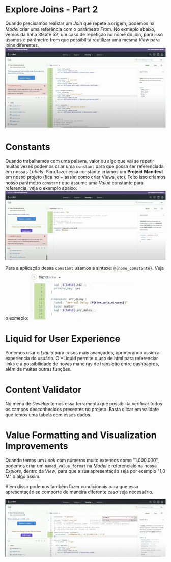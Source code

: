 # Explore Joins - Part 2
Quando precisamos realizar um *Join* que repete a origem, podemos na *Model* criar uma referência com o parâmetro *From*. No exmeplo abaixo, vemos da linha 39 até 52, um caso de repetição no nome do join, para isso usamos o parâmetro from que possibilita reutilizar uma mesma *View* para joins diferentes.
![From](Imagens/From.png)

# Constants
Quando trabalhamos com uma palavra, valor ou algo que vai se repetir muitas vezes podemos criar uma ```constant``` para que possa ser referenciada em nossas *Labels*. 
Para fazer essa constante criamos um **Project Manifest** em nosso projeto (fica no + assim como criar Views, etc). Feito isso criamos nosso parâmetro ```constant``` que assume uma *Value* constante para referencia, veja o exemplo abaixo:
![Manifest](Imagens/Manifest.png)

Para a aplicação dessa ```constant``` usamos a sintaxe: ```@{nome_constante}```. Veja o exmeplo:
![Constant](Imagens/Constant.png)

# Liquid for User Experience
Podemos usar o *Liquid* para casos mais avançados, aprimorando assim a experiencia do usuário. O *Liquid permite o uso de html para referenciar links e a possibilidade de novas maneiras de transição entre dashbaords, além de muitas outras funções.

# Content Validator
No menu de *Develop* temos essa ferramenta que possibilita verificar todos os campos desconhecidos presentes no projeto. Basta clicar em validate que temos uma tabela com esses dados.

# Value Formatting and Visualization Improvements
Quando temos um *Look* com números muito extensos como "1.000.000", podemos criar um ```named_value_format``` na *Model* e referencialo na nossa *Explore*, dentro da *View*, para que a sua apresentação seja por exemplo "1,0 M" o algo assim.

Além disso podemos também fazer condicionais para que essa apresentação se comporte de maneira diferente caso seja necessário.

![Named Value Format](Imagens/namedformat.png)  